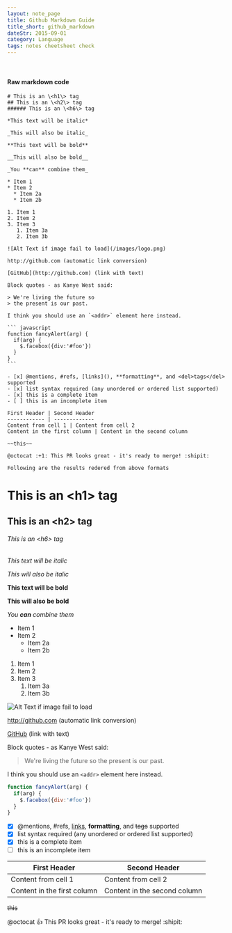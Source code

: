 ```yaml
---
layout: note_page
title: Github Markdown Guide
title_short: github_markdown
dateStr: 2015-09-01
category: Language
tags: notes cheetsheet check
---
```

<br/>

#### Raw markdown code

````
# This is an \<h1\> tag
## This is an \<h2\> tag
###### This is an \<h6\> tag

*This text will be italic*

_This will also be italic_

**This text will be bold**

__This will also be bold__

_You **can** combine them_

* Item 1
* Item 2
  * Item 2a
  * Item 2b

1. Item 1
2. Item 2
3. Item 3
   1. Item 3a
   2. Item 3b

![Alt Text if image fail to load](/images/logo.png)

http://github.com (automatic link conversion)

[GitHub](http://github.com) (link with text)

Block quotes - as Kanye West said:

> We're living the future so
> the present is our past.

I think you should use an `<addr>` element here instead.

``` javascript
function fancyAlert(arg) {
  if(arg) {
    $.facebox({div:'#foo'})
  }
}
```

- [x] @mentions, #refs, [links](), **formatting**, and <del>tags</del> supported
- [x] list syntax required (any unordered or ordered list supported)
- [x] this is a complete item
- [ ] this is an incomplete item

First Header | Second Header
------------ | -------------
Content from cell 1 | Content from cell 2
Content in the first column | Content in the second column

~~this~~

@octocat :+1: This PR looks great - it's ready to merge! :shipit:

Following are the results redered from above formats
````

# This is an \<h1\> tag
## This is an \<h2\> tag
###### This is an \<h6\> tag

*This text will be italic*

_This will also be italic_

**This text will be bold**

__This will also be bold__

_You **can** combine them_

* Item 1
* Item 2
  * Item 2a
  * Item 2b

1. Item 1
2. Item 2
3. Item 3
   1. Item 3a
   2. Item 3b

![Alt Text if image fail to load](/images/logo.png)

http://github.com (automatic link conversion)

[GitHub](http://github.com) (link with text)

Block quotes - as Kanye West said:

> We're living the future so
> the present is our past.

I think you should use an `<addr>` element here instead.

``` javascript
function fancyAlert(arg) {
  if(arg) {
    $.facebox({div:'#foo'})
  }
}
```

- [x] @mentions, #refs, [links](), **formatting**, and <del>tags</del> supported
- [x] list syntax required (any unordered or ordered list supported)
- [x] this is a complete item
- [ ] this is an incomplete item

First Header | Second Header
------------ | -------------
Content from cell 1 | Content from cell 2
Content in the first column | Content in the second column

~~this~~

@octocat :+1: This PR looks great - it's ready to merge! :shipit:
